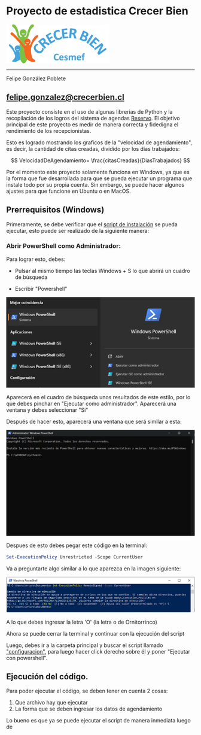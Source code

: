 # Proyecto de estadistica Crecer Bien

![Hola](RecursosReadme/logo_retina-crecer.png)

---
Felipe González Poblete

felipe.gonzalez@crecerbien.cl
---

Este proyecto consiste en el uso de algunas librerias de Python y la recopilación de los logros del sistema de agendas [Reservo](https://reservo.cl). El objetivo principal de este proyecto es medir de manera correcta y fidedigna el rendimiento de los recepcionistas.

Esto es logrado mostrando los graficos de la "velocidad de agendamiento", es decir, la cantidad de citas creadas, dividido por los días trabajados:

$$
VelocidadDeAgendamiento= \frac{citasCreadas}{DiasTrabajados}
$$

Por el momento este proyecto solamente funciona en Windows, ya que es la forma que fue desarrollada para que se pueda ejecutar un programa que instale todo por su propia cuenta. Sin embargo, se puede hacer algunos ajustes para que funcione en Ubuntu o en MacOS.

## Prerrequisitos (Windows)

Primeramente, se debe verificar que el [script de instalación](Configuracion.ps1) se pueda ejecutar, esto puede ser realizado de la siguiente manera:

### Abrir PowerShell como Administrador:

Para lograr esto, debes:

- Pulsar al mismo tiempo las teclas Windows + S lo que abrirá un cuadro de búsqueda

- Escribir "Powershell"

![Hola](RecursosReadme/powerchel.png)

Aparecerá en el cuadro de búsqueda unos resultados de este estilo, por lo que debes pinchar en "Ejecutar como administrador". Aparecerá una ventana y debes seleccionar "Si"

Después de hacer esto, aparecerá una ventana que será similar a esta:

![Hola](RecursosReadme/consola.png)

Despues de esto debes pegar este código en la terminal:

```powershell
Set-ExecutionPolicy Unrestricted -Scope CurrentUser
```

Va a preguntarte algo similar a lo que aparezca en la imagen siguiente:

![Hola](RecursosReadme/script-3.png)

A lo que debes ingresar la letra 'O' (la letra o de Ornitorrinco)

Ahora se puede cerrar la terminal y continuar con la ejecución del script

Luego, debes ir a la carpeta principal y buscar el script llamado ["configuracion"](Configuracion.ps1), para luego hacer click derecho sobre él y poner "Ejecutar con powershell".

## Ejecución del código.

Para poder ejecutar el código, se deben tener en cuenta 2 cosas:

1. Que archivo hay que ejecutar
2. La forma que se deben ingresar los datos de agendamiento

Lo bueno es que ya se puede ejecutar el script de manera inmediata luego de 